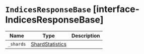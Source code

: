 # `IndicesResponseBase` [interface-IndicesResponseBase]

| Name | Type | Description |
| - | - | - |
| `_shards` | [ShardStatistics](./ShardStatistics.md) | &nbsp; |
